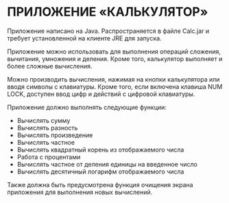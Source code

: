 ПРИЛОЖЕНИЕ «КАЛЬКУЛЯТОР»
========================

Приложение написано на Java. 
Распространяется в файле Calc.jar и требует установленной на клиенте JRE для запуска.

Приложение можно использовать для выполнения операций сложения, вычитания, умножения и деления. 
Кроме того, калькулятор выполняет и более сложные вычисления.

Можно производить вычисления, нажимая на кнопки калькулятора или вводя символы с клавиатуры. 
Кроме того, если включена клавиша NUM LOCK, доступен ввод цифр и действий с цифровой клавиатуры.

Приложение должно выполнять следующие функции:

- Вычислять сумму
- Вычислять разность
- Вычислять произведение
- Вычислять частное
- Вычислять квадратный корень из отображаемого числа
- Работа с процентами
- Вычислять частное от деления единицы на введенное число
- Вычислять десятичный логарифм отображаемого числа

Также должна быть предусмотрена функция очищения экрана приложения для выполнения новых вычислений.
